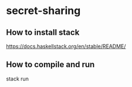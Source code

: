# secret-sharing

## How to install stack
https://docs.haskellstack.org/en/stable/README/

## How to compile and run
stack run
